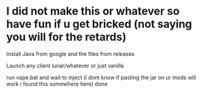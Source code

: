 # I did not make this or whatever so have fun if u get bricked (not saying you will for the retards)

Install Java from google and the files from releases

Launch any client lunar/whatever or just vanilla

run vape.bat and wait to inject (i dont know if pasting the jar on ur mods will work i found this somewhere here)
done
